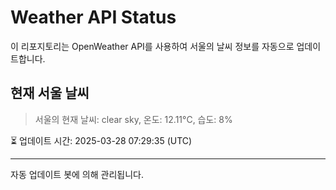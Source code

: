 
# Weather API Status

이 리포지토리는 OpenWeather API를 사용하여 서울의 날씨 정보를 자동으로 업데이트합니다.

## 현재 서울 날씨
> 서울의 현재 날씨: clear sky, 온도: 12.11°C, 습도: 8%

⏳ 업데이트 시간: 2025-03-28 07:29:35 (UTC)

---
자동 업데이트 봇에 의해 관리됩니다.
